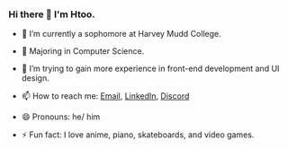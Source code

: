 ### Hi there 👋  I'm Htoo.

- 🔭  I’m currently a sophomore at Harvey Mudd College.
- 🌱  Majoring in Computer Science.

- 🤔  I’m trying to gain more experience in front-end development and UI design.

- 📫  How to reach me: [Email](mailto:2myat9@gmail.com), [LinkedIn](https://www.linkedin.com/in/htoomyat/), [Discord](https://discordapp.com/users/409335295734054912/)
- 😄  Pronouns: he/ him
- ⚡  Fun fact: I love anime, piano, skateboards, and video games.
